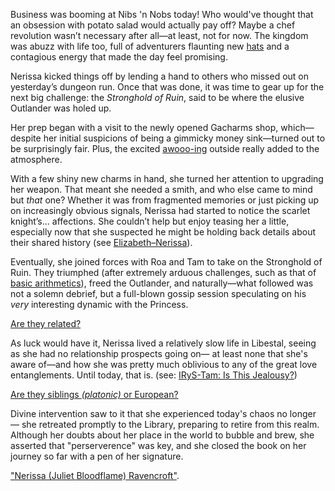 Business was booming at Nibs 'n Nobs today! Who would've thought that an obsession with potato salad would actually pay off? Maybe a chef revolution wasn’t necessary after all—at least, not for now. The kingdom was abuzz with life too, full of adventurers flaunting new [hats](https://youtu.be/vMdhvi8dHN4?t=895s) and a contagious energy that made the day feel promising.

Nerissa kicked things off by lending a hand to others who missed out on yesterday’s dungeon run. Once that was done, it was time to gear up for the next big challenge: the _Stronghold of Ruin_, said to be where the elusive Outlander was holed up.

Her prep began with a visit to the newly opened Gacharms shop, which—despite her initial suspicions of being a gimmicky money sink—turned out to be surprisingly fair. Plus, the excited [awooo-ing](https://youtu.be/vMdhvi8dHN4?t=4441) outside really added to the atmosphere.

With a few shiny new charms in hand, she turned her attention to upgrading her weapon. That meant she needed a smith, and who else came to mind but _that_ one? Whether it was from fragmented memories or just picking up on increasingly obvious signals, Nerissa had started to notice the scarlet knight’s... affections. She couldn’t help but enjoy teasing her a little, especially now that she suspected he might be holding back details about their shared history (see [Elizabeth–Nerissa](#edge:liz-nerissa)).

Eventually, she joined forces with Roa and Tam to take on the Stronghold of Ruin. They triumphed (after extremely arduous challenges, such as that of [basic arithmetics](https://www.youtube.com/live/vMdhvi8dHN4?si=jktjQ0j4VDY6INeR&t=11623)), freed the Outlander, and naturally—what followed was not a solemn debrief, but a full-blown gossip session speculating on his _very_ interesting dynamic with the Princess.

[Are they related?](#embed:https://youtu.be/vMdhvi8dHN4?t=12507s)

As luck would have it, Nerissa lived a relatively slow life in Libestal, seeing as she had no relationship prospects going on— at least none that she's aware of—and how she was pretty much oblivious to any of the great love entanglements. Until today, that is. (see: [IRyS-Tam: Is This Jealousy?](#edge:irys-kronii))

[Are they siblings _(platonic)_ or European?](#embed:https://youtu.be/vMdhvi8dHN4?t=12936s)

Divine intervention saw to it that she experienced today's chaos no longer — she retreated promptly to the Library, preparing to retire from this realm. Although her doubts about her place in the world to bubble and brew, she asserted that "perserverence" was key, and she closed the book on her journey so far with a pen of her signature.

["Nerissa (Juliet Bloodflame) Ravencroft"](https://youtu.be/vMdhvi8dHN4?t=13486s).
